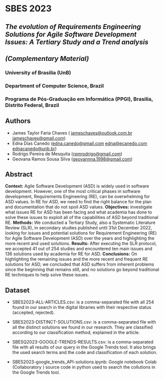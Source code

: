 ﻿# SBES 2023
## _The evolution of Requirements Engineering Solutions for Agile Software Development Issues: A Tertiary Study and a Trend analysis_
## _(Complementary Material)_


### University of Brasilia (UnB)
### Department of Computer Science, Brazil
### Programa de Pós-Graduação em Informática (PPGI), Brasilia, Distrito Federal, Brazil

## Authors
- James Taylor Faria Chaves (	jameschaves@outlook.com.br jameschaves@gmail.com)
- Edna Dias Canedo (edna.canedo@gmail.com edna@ecanedo.com ednacanedo@unb.br)
- Rodrigo Pereira de Mesquita (rpmrodrigo@gmail.com)
- Geovana Ramos Sousa Silva (geovannna.1998@gmail.com)

## Abstract
**Context:** Agile Software Development (ASD) is widely used in software development. However, one of the most critical phases in software development, Requirements Engineering (RE), can be overwhelming for ASD values. In RE for ASD, we need to find the right balance for the plan and documentation that do not spoil ASD values.
**Objectives:** investigate what issues RE for ASD has been facing and what academia has done to solve these issues to exploit all of the capabilities of ASD beyond traditional RE.
**Methods:** We conducted a Tertiary Study, also a Systematic Literature Review (SLR), in secondary studies published until 31st December 2022, looking for issues and potential solutions for Requirement Engineering (RE) for Agile Software Development (ASD) over the years and highlighting the more recent and used solutions.
**Results:** After executing the SLR protocol, we accepted 41 out of 254 studies and encountered ten main issues and 136 solutions used by academia for RE for ASD.
**Conclusions:** On highlighting the remaining issues and the more recent and frequent RE solutions for ASD, we concluded that ASD suffers from inherent problems since the beginning that remains still, and no solutions go beyond traditional RE techniques to help solve these issues.

## Dataset
- SBES2023-ALL-ARTICLES.csv: is a comma-separated file with all 254 found in our search in the digital libraries with their respective status (accepted, rejected).

- SBES2023-DISTINCT-SOLUTIONS.csv: is a comma-separated file with all the distinct solutions we found in our research. They are classified according to our classification method, explained in the article.

- SBESQ2023-GOOGLE-TRENDS-RESULTS.csv: is a comma-separated file with all results of our query in the Google Trends tool. It also brings the used search terms and the code and classification of each solution.

- SBES2023-google_trends_API-solutions.ipynb: Google notebook Colab (Collaboratory ) source code in python used to search the collutions in the Google Trends tool.
